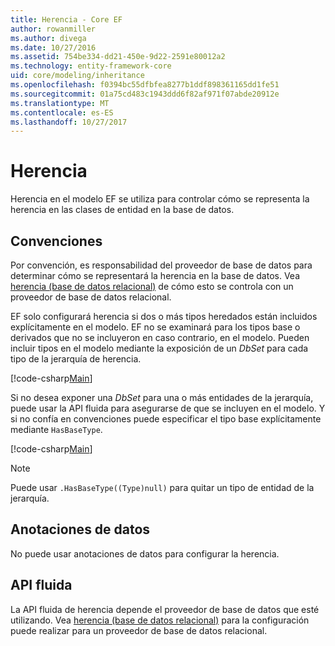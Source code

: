 ```yaml
---
title: Herencia - Core EF
author: rowanmiller
ms.author: divega
ms.date: 10/27/2016
ms.assetid: 754be334-dd21-450e-9d22-2591e80012a2
ms.technology: entity-framework-core
uid: core/modeling/inheritance
ms.openlocfilehash: f0394bc55dfbfea8277b1ddf898361165dd1fe51
ms.sourcegitcommit: 01a75cd483c1943ddd6f82af971f07abde20912e
ms.translationtype: MT
ms.contentlocale: es-ES
ms.lasthandoff: 10/27/2017
---
```

# <a name="inheritance"></a>Herencia

Herencia en el modelo EF se utiliza para controlar cómo se representa la herencia en las clases de entidad en la base de datos.

## <a name="conventions"></a>Convenciones

Por convención, es responsabilidad del proveedor de base de datos para determinar cómo se representará la herencia en la base de datos. Vea [herencia (base de datos relacional)](relational/inheritance.md) de cómo esto se controla con un proveedor de base de datos relacional.

EF solo configurará herencia si dos o más tipos heredados están incluidos explícitamente en el modelo. EF no se examinará para los tipos base o derivados que no se incluyeron en caso contrario, en el modelo. Pueden incluir tipos en el modelo mediante la exposición de un *DbSet<TEntity>*  para cada tipo de la jerarquía de herencia.

[!code-csharp[Main](../../../samples/core/Modeling/Conventions/Samples/InheritanceDbSets.cs?highlight=3-4&name=Model)]

Si no desea exponer una *DbSet<TEntity>*  para una o más entidades de la jerarquía, puede usar la API fluida para asegurarse de que se incluyen en el modelo.
Y si no confía en convenciones puede especificar el tipo base explícitamente mediante `HasBaseType`.

[!code-csharp[Main](../../../samples/core/Modeling/Conventions/Samples/InheritanceModelBuilder.cs?highlight=7&name=Context)]

> [!NOTE]
> Puede usar `.HasBaseType((Type)null)` para quitar un tipo de entidad de la jerarquía.

## <a name="data-annotations"></a>Anotaciones de datos

No puede usar anotaciones de datos para configurar la herencia.

## <a name="fluent-api"></a>API fluida

La API fluida de herencia depende el proveedor de base de datos que esté utilizando. Vea [herencia (base de datos relacional)](relational/inheritance.md) para la configuración puede realizar para un proveedor de base de datos relacional.
